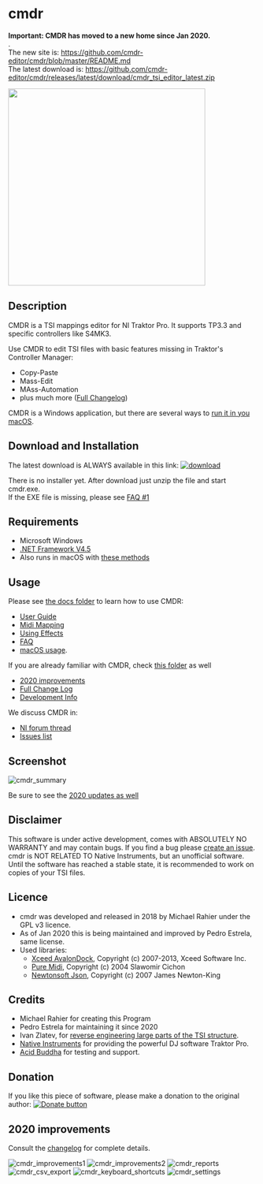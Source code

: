 # cmdr

**Important: CMDR has moved to a new home since Jan 2020.**\
.\
The new site is: https://github.com/cmdr-editor/cmdr/blob/master/README.md \
The latest download is: https://github.com/cmdr-editor/cmdr/releases/latest/download/cmdr_tsi_editor_latest.zip

[<img src="docs/pics/icon/download.png?raw=true" width="400">](https://github.com/cmdr-editor/cmdr/releases/latest/download/cmdr_tsi_editor_latest.zip)

## Description

CMDR is a TSI mappings editor for NI Traktor Pro. It supports TP3.3 and specific controllers like S4MK3.

Use CMDR to edit TSI files with basic features missing in Traktor's Controller Manager:
* Copy-Paste
* Mass-Edit
* MAss-Automation
* plus much more ([Full Changelog](docs/development/Change_Log.md))

CMDR is a Windows application, but there are several ways to [run it in you macOS](docs/running_on_macos.md).

## Download and Installation

The latest download is ALWAYS available in this link: 
[![download](docs/pics/icon/download.png?raw=true)](https://github.com/cmdr-editor/cmdr/releases/latest/download/cmdr_tsi_editor_latest.zip)

There is no installer yet. After download just unzip the file and start cmdr.exe.\
If the EXE file is missing, please see [FAQ #1](docs/faq.md)


## Requirements

* Microsoft Windows
* [.NET Framework V4.5](https://www.microsoft.com/en-US/download/details.aspx?id=30653)
* Also runs in macOS with [these methods](docs/running_on_macos.md)

## Usage 

Please see [the docs folder](docs) to learn how to use CMDR:
* [User Guide](docs/user_guide.md)
* [Midi Mapping](docs/midi_mapping.md) 
* [Using Effects](docs/Effects.md)
* [FAQ](docs/faq.md)
* [macOS usage](docs/running_on_macos.md).

If you are already familiar with CMDR, check [this folder](docs/development) as well
* [2020 improvements](#2020-improvements)
* [Full Change Log](docs/development/Change_Log.md)
* [Development Info](docs/development/Development_Info.md)

We discuss CMDR in:
* [NI forum thread](https://www.native-instruments.com/forum/threads/release-cmdr-controller-manager-done-right-new-2020-link.409243)
* [Issues list](https://github.com/cmdr-editor/cmdr/issues)


## Screenshot

![cmdr_summary](docs/pics/cmdr_summary.png?raw=true)

Be sure to see the [2020 updates as well](#2020-improvements)

## Disclaimer

This software is under active development, comes with ABSOLUTELY NO WARRANTY and may contain bugs. 
If you find a bug please [create an issue](https://github.com/cmdr-editor/cmdr/issues).
cmdr is NOT RELATED TO Native Instruments, but an unofficial software.
Until the software has reached a stable state, it is recommended to work on copies of your TSI files.

## Licence

* cmdr was developed and released in 2018 by Michael Rahier under the GPL v3 licence.
* As of Jan 2020 this is being maintained and improved by Pedro Estrela, same license.
* Used libraries:
  * [Xceed AvalonDock](http://avalondock.codeplex.com), Copyright (c) 2007-2013, Xceed Software Inc. 
  * [Pure Midi](https://puremidi.codeplex.com), Copyright (c) 2004 Slawomir Cichon
  * [Newtonsoft Json](http://www.newtonsoft.com/json), Copyright (c) 2007 James Newton-King

## Credits

* Michael Rahier for creating this Program
* Pedro Estrela for maintaining it since 2020
* Ivan Zlatev, for [reverse engineering large parts of the TSI structure](https://github.com/ivanz/Traktor.Mapping).
* [Native Instruments](http://www.native-instruments.com/) for providing the powerful DJ software Traktor Pro.
* [Acid Buddha](http://www.acidbuddha.com/) for testing and support. 

## Donation

If you like this piece of software, please make a donation to the original author: 
[![Donate button](https://www.paypalobjects.com/en_US/i/btn/btn_donate_SM.gif)](https://www.paypal.com/cgi-bin/webscr?cmd=_s-xclick&hosted_button_id=9BNNTDQF4X782 "Donate")


## 2020 improvements

Consult the [changelog](docs/development/Change_Log.md) for complete details.

![cmdr_improvements1](docs/pics/cmdr_improvements1.png?raw=true "")
![cmdr_improvements2](docs/pics/cmdr_improvements2.png?raw=true "")
![cmdr_reports](docs/pics/cmdr_reports.png?raw=true "")
![cmdr_csv_export](docs/pics/cmdr_csv_export.png?raw=true "")
![cmdr_keyboard_shortcuts](docs/pics/cmdr_keyboard_shortcuts.png?raw=true "")
![cmdr_settings](docs/pics/cmdr_settings.png?raw=true "dede")
